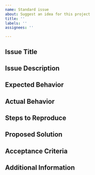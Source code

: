 ```yaml
---
name: Standard issue
about: Suggest an idea for this project
title: ''
labels: ''
assignees: ''

---
```



## Issue Title

[//]: # (Provide a descriptive and concise title for the issue)

## Issue Description

[//]: # (Provide a detailed description of the issue, including the context and any relevant background information.)

## Expected Behavior

[//]: # (Describe the behavior or outcome that you expect to see as a result of this issue being addressed.)

## Actual Behavior

[//]: # (Describe the behavior or outcome that you are currently seeing, which is causing this issue.)

## Steps to Reproduce

[//]: # (Provide a detailed list of steps that can be used to reproduce the issue, including any relevant code snippets, screenshots, or other details.)

## Proposed Solution

[//]: # (If you have any ideas or proposals for how to address this issue, please describe them here. This can include design or frontend changes that may be required, as well as any other relevant details.)

## Acceptance Criteria

[//]: # (Provide a list of criteria that must be met in order for this issue to be considered resolved. This can include specific design or frontend changes that need to be implemented, as well as any other relevant details.)

## Additional Information

[//]: # (Include any other relevant information or details that may be useful in addressing this issue, such as related issues, dependencies, or constraints.) 
